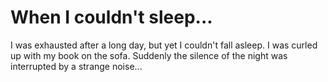 # When I couldn't sleep...
I was exhausted after a long day, but yet I couldn't fall asleep. I was curled up with my book on the sofa. Suddenly the silence of the night was interrupted by a strange noise...

